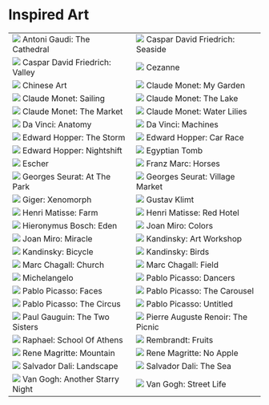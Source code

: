 # Inspired Art

| | |
| --- | --- |
| [![](framed/antoni-gaudi_the-cathedral.jpg)](antoni-gaudi_the-cathedral.jpg) Antoni Gaudi: The Cathedral | [![](framed/caspar-david-friedrich_seaside.jpg)](caspar-david-friedrich_seaside.jpg) Caspar David Friedrich: Seaside |
| [![](framed/caspar-david-friedrich_valley.jpg)](caspar-david-friedrich_valley.jpg) Caspar David Friedrich: Valley | [![](framed/cezanne.jpg)](cezanne.jpg) Cezanne |
| [![](framed/chinese-art.jpg)](chinese-art.jpg) Chinese Art | [![](framed/claude-monet_my-garden.jpg)](claude-monet_my-garden.jpg) Claude Monet: My Garden |
| [![](framed/claude-monet_sailing.jpg)](claude-monet_sailing.jpg) Claude Monet: Sailing | [![](framed/claude-monet_the-lake.jpg)](claude-monet_the-lake.jpg) Claude Monet: The Lake |
| [![](framed/claude-monet_the-market.jpg)](claude-monet_the-market.jpg) Claude Monet: The Market | [![](framed/claude-monet_water-lilies.jpg)](claude-monet_water-lilies.jpg) Claude Monet: Water Lilies |
| [![](framed/da-vinci_anatomy.jpg)](da-vinci_anatomy.jpg) Da Vinci: Anatomy | [![](framed/da-vinci_machines.jpg)](da-vinci_machines.jpg) Da Vinci: Machines |
| [![](framed/edward-hopper_-the-storm.jpg)](edward-hopper_-the-storm.jpg) Edward Hopper: The Storm | [![](framed/edward-hopper_car-race.jpg)](edward-hopper_car-race.jpg) Edward Hopper: Car Race |
| [![](framed/edward-hopper_nightshift.jpg)](edward-hopper_nightshift.jpg) Edward Hopper: Nightshift | [![](framed/egyptian-tomb.jpg)](egyptian-tomb.jpg) Egyptian Tomb |
| [![](framed/escher.jpg)](escher.jpg) Escher | [![](framed/franz-marc_horses.jpg)](franz-marc_horses.jpg) Franz Marc: Horses |
| [![](framed/georges-seurat_at-the-park.jpg)](georges-seurat_at-the-park.jpg) Georges Seurat: At The Park | [![](framed/georges-seurat_village-market.jpg)](georges-seurat_village-market.jpg) Georges Seurat: Village Market |
| [![](framed/giger_xenomorph.jpg)](giger_xenomorph.jpg) Giger: Xenomorph | [![](framed/gustav-klimt.jpg)](gustav-klimt.jpg) Gustav Klimt |
| [![](framed/henri-matisse_farm.jpg)](henri-matisse_farm.jpg) Henri Matisse: Farm | [![](framed/henri-matisse_red-hotel.jpg)](henri-matisse_red-hotel.jpg) Henri Matisse: Red Hotel |
| [![](framed/hieronymus-bosch_eden.jpg)](hieronymus-bosch_eden.jpg) Hieronymus Bosch: Eden | [![](framed/joan-miro_colors.jpg)](joan-miro_colors.jpg) Joan Miro: Colors |
| [![](framed/joan-miro_miracle.jpg)](joan-miro_miracle.jpg) Joan Miro: Miracle | [![](framed/kandinsky_art-workshop.jpg)](kandinsky_art-workshop.jpg) Kandinsky: Art Workshop |
| [![](framed/kandinsky_bicycle.jpg)](kandinsky_bicycle.jpg) Kandinsky: Bicycle | [![](framed/kandinsky_birds.jpg)](kandinsky_birds.jpg) Kandinsky: Birds |
| [![](framed/marc-chagall_church.jpg)](marc-chagall_church.jpg) Marc Chagall: Church | [![](framed/marc-chagall_field.jpg)](marc-chagall_field.jpg) Marc Chagall: Field |
| [![](framed/michelangelo.jpg)](michelangelo.jpg) Michelangelo | [![](framed/pablo-picasso_dancers.jpg)](pablo-picasso_dancers.jpg) Pablo Picasso: Dancers |
| [![](framed/pablo-picasso_faces.jpg)](pablo-picasso_faces.jpg) Pablo Picasso: Faces | [![](framed/pablo-picasso_the-carousel.jpg)](pablo-picasso_the-carousel.jpg) Pablo Picasso: The Carousel |
| [![](framed/pablo-picasso_the-circus.jpg)](pablo-picasso_the-circus.jpg) Pablo Picasso: The Circus | [![](framed/pablo-picasso_untitled.jpg)](pablo-picasso_untitled.jpg) Pablo Picasso: Untitled |
| [![](framed/paul-gauguin_the-two-sisters.jpg)](paul-gauguin_the-two-sisters.jpg) Paul Gauguin: The Two Sisters | [![](framed/pierre-auguste-renoir_the-picnic.jpg)](pierre-auguste-renoir_the-picnic.jpg) Pierre Auguste Renoir: The Picnic |
| [![](framed/raphael_school-of-athens.jpg)](raphael_school-of-athens.jpg) Raphael: School Of Athens | [![](framed/rembrandt_fruits.jpg)](rembrandt_fruits.jpg) Rembrandt: Fruits |
| [![](framed/rene-magritte_mountain.jpg)](rene-magritte_mountain.jpg) Rene Magritte: Mountain | [![](framed/rene-magritte_no-apple.jpg)](rene-magritte_no-apple.jpg) Rene Magritte: No Apple |
| [![](framed/salvador-dali_landscape.jpg)](salvador-dali_landscape.jpg) Salvador Dali: Landscape | [![](framed/salvador-dali_the-sea.jpg)](salvador-dali_the-sea.jpg) Salvador Dali: The Sea |
| [![](framed/van-gogh_another-starry-night.jpg)](van-gogh_another-starry-night.jpg) Van Gogh: Another Starry Night | [![](framed/van-gogh_street-life.jpg)](van-gogh_street-life.jpg) Van Gogh: Street Life |
